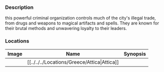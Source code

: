 ### Description
this powerful criminal organization controls much of the city's illegal trade, from drugs and weapons to magical artifacts and spells. They are known for their brutal methods and unwavering loyalty to their leaders.

### Locations
| Image | Name   | Synopsis |
| ----- | ------ | -------- |
|       | [[../../../Locations/Greece/Attica\|Attica]] |          |
